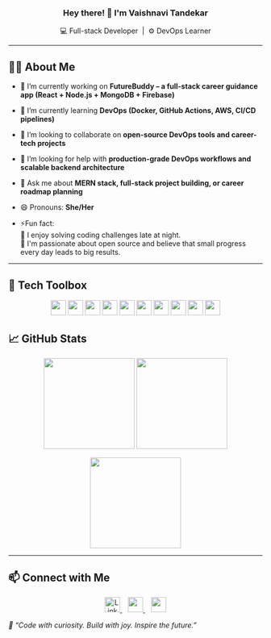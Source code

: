 <h3 align="center">
  Hey there! 👋 I'm <strong>Vaishnavi Tandekar</strong>
</h3>
<p align="center">
  💻 Full-stack Developer &nbsp;|&nbsp; ⚙️ DevOps Learner
</p>


---

## 👩‍💻 About Me

- 🔭 I’m currently working on **FutureBuddy – a full-stack career guidance app (React + Node.js + MongoDB + Firebase)**
- 🌱 I’m currently learning **DevOps (Docker, GitHub Actions, AWS, CI/CD pipelines)**
- 👯 I’m looking to collaborate on **open-source DevOps tools and career-tech projects**
- 🤔 I’m looking for help with **production-grade DevOps workflows and scalable backend architecture**
- 💬 Ask me about **MERN stack, full-stack project building, or career roadmap planning**

- 😄 Pronouns: **She/Her**
- ⚡Fun fact:  
🧩 I enjoy solving coding challenges late at night.  
🎯 I'm passionate about open source and believe that small progress every day leads to big results.

---

## 🧰 Tech Toolbox

<div align="center"> <img src="https://cdn.jsdelivr.net/gh/devicons/devicon/icons/html5/html5-original.svg" width="30" /> <img src="https://cdn.jsdelivr.net/gh/devicons/devicon/icons/css3/css3-original.svg" width="30" /> <img src="https://cdn.jsdelivr.net/gh/devicons/devicon/icons/javascript/javascript-original.svg" width="30" /> <img src="https://cdn.jsdelivr.net/gh/devicons/devicon/icons/react/react-original.svg" width="30" /> <img src="https://cdn.jsdelivr.net/gh/devicons/devicon/icons/nodejs/nodejs-original.svg" width="30" /> <img src="https://cdn.jsdelivr.net/gh/devicons/devicon/icons/express/express-original.svg" width="30" /> <img src="https://cdn.jsdelivr.net/gh/devicons/devicon/icons/mongodb/mongodb-original.svg" width="30" /> <img src="https://cdn.jsdelivr.net/gh/devicons/devicon/icons/git/git-original.svg" width="30" /> <img src="https://cdn.jsdelivr.net/gh/devicons/devicon/icons/docker/docker-original.svg" width="30" /> <img src="https://cdn.jsdelivr.net/gh/devicons/devicon/icons/linux/linux-original.svg" width="30" /></div>


## 📈 GitHub Stats

<p align="center">
  <img src="https://github-readme-stats.vercel.app/api?username=vaishnavitandekar&show_icons=true&theme=tokyonight&hide_border=true" height="180" />
  <img src="https://github-readme-streak-stats.herokuapp.com?user=vaishnavitandekar&theme=tokyonight&hide_border=true" height="180" />
</p>

<p align="center">
  <img src="https://github-readme-stats.vercel.app/api/top-langs/?username=vaishnavitandekar&layout=compact&theme=tokyonight&hide_border=true" height="180" />
</p>

---

## 📫 Connect with Me

<p align="center">
  <a href="https://www.linkedin.com/in/vaishnavi-tandekar-devops/" target="_blank">
    <img src="https://cdn.jsdelivr.net/gh/devicons/devicon/icons/linkedin/linkedin-original.svg" width="30" alt="LinkedIn" />
  </a>
  &nbsp;&nbsp;
<a href="mailto:vaishnavitandekar.devops@gmail.com" target="_blank">
  <img src="https://cdn.simpleicons.org/gmail/EA4335" width="30" />
</a>
 &nbsp;&nbsp;
<a href="https://hashnode.com/@VaishnaviTandekar" target="_blank">
  <img src="https://cdn.simpleicons.org/hashnode/FF5722" width="30" />
</a>



_💖 “Code with curiosity. Build with joy. Inspire the future.”_
